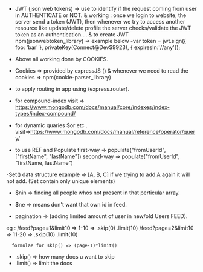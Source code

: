  - JWT (json web tokens) => use to identify if the request coming from user in AUTHENTICATE or NOT.
 & working : once we login to website, the server send a token (JWT), then whenever we try to access another resource like update/delete profile the server checks/validate the JWT token as an authentication....
 & to create JWT npm(jsonwebtoken_library) => example below
 -var token = jwt.sign({ foo: 'bar' }, privateKey(Connect@Dev$9923), { expiresIn:'//any'});

 - Above all working done by COOKIES.

 - Cookies => provided by expressJS ()
 & whenever we need to read the cookies => npm(cookie-parser_library)

 - to apply routing in app using (express.router).

 - for compound-index visit => https://www.mongodb.com/docs/manual/core/indexes/index-types/index-compound/
 - for dynamic quaries $or etc . visit=>https://www.mongodb.com/docs/manual/reference/operator/query/

 - to use REF and Populate first-way => populate("fromUserId", ["firstName", "lastName"])
 second-way => populate("fromUserId", "firstName, lastName")

 -Set() data structure example => [A, B, C] if we trying to add A again it will not add. (Set contain only unique elements)

 - $nin => finding all people whos not present in that perticular array.
 - $ne => means don't want that own id in feed.

 - pagination => (adding limited amount of user in new/old Users FEED).

 eg : /feed?page=1&limit10 =>  1-10 => .skip(0) .limit(10)
      /feed?page=2&limit10 =>  11-20 => .skip(10) .limit(10)

      formulae for skip() => (page-1)*limit()

- .skip() => how many docs u want to skip
- .limit() => limit the docs      